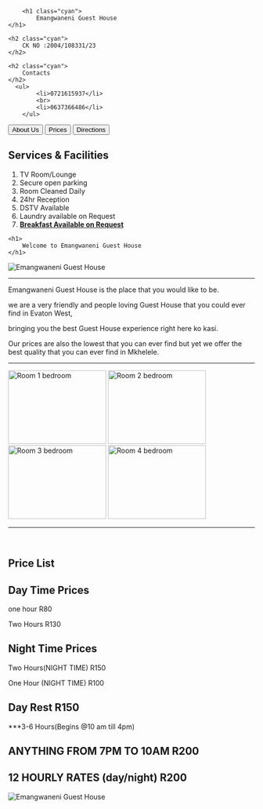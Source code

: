 <!DOCTYPE html>
<html lang="en">
<head>
  <meta charset="UTF-8">
  <meta name="viewport" content="width=device-width, initial-scale=1">
  <title>New and Improved</title>
  <link rel="stylesheet" href="newBizz.css">
  <link rel="stylesheet" href="https://maxcdn.bootstrapcdn.com/bootstrap/3.3.7/css/bootstrap.min.css" integrity="sha384-BVYiiSIFeK1dGmJRAkycuHAHRg32OmUcww7on3RYdg4Va+PmSTsz/K68vbdEjh4u" crossorigin="anonymous"/>
</head>
<body>
<section id="imgHead">
	  
		<h1 class="cyan">	
			Emangwaneni Guest House
	</h1>

	<h2 class="cyan">
		CK NO :2004/108331/23
	</h2>
	
	<h2 class="cyan">
		Contacts
	</h2>
	  <ul>
			<li>0721615937</li>
			<br>
			<li>0637366486</li>
		</ul>
  </section>
  <nav id="navbar">
	<a href="#About"><button class="bt btn btn-success">About Us</button></a>
	<a href="#prices"><button class="btn btn-success">Prices</button></a>
	<a href="DirectionsLink.html"><button class="btn btn-success">Directions</button></a>
</nav>

  <div id="services">
    <h2 class="margin">
				Services & Facilities
			</h2>
        <div>
      <ol>
				<li>
				TV Room/Lounge
				</li>
				<li>
				Secure open parking
				</li>
				<li>
				Room Cleaned Daily
				</li>
				<li>
				24hr Reception
				</li>
				<li>
				DSTV Available
				</li>
				<li>
				Laundry available on Request
				</li>
				<li>
				<strong><u>Breakfast Available on Request</u></strong>
				</li>
			</ol>
  		</div>
  </div>  
  
	<h1> 
		Welcome to Emangwaneni Guest House
	</h1>
<img src="https://photos.smugmug.com/Img/i-T6b5KF7/0/3cd24a32/X2/20201124_155227-X2.jpg" alt="Emangwaneni Guest House" title="Emangwaneni Guest House">
		<Link rel="stylesheet" href="css/css3.2.css" />
	<hr />
	<div id="About">
		<p class="About"> 
		Emangwaneni Guest House is the place that you would like to be.
		</p>
		<p class="About">
		we are a very friendly and people loving Guest House that you could ever 
		find in Evaton West,
		</p>
		<p class="About">
		bringing you the best Guest House experience right here ko kasi.
		</p>
		<p class="About">
		Our prices are also the lowest that you can ever find
		but yet we offer the best quality that you can ever find in Mkhelele.
		</p>
	<hr/>
	<div class="box">
	<a href="Guest.html"><img src="https://photos.smugmug.com/photos/i-zBvqpXW/0/98b8634e/XL/i-zBvqpXW-XL.jpg"width="200" height="150" title="Room 1" alt="Room 1 bedroom"/></a>
	<a href="Guest2.html"><img src="https://photos.smugmug.com/photos/i-ZGD2VGx/0/cdece48d/XL/i-ZGD2VGx-XL.jpg"width="200" height="150" title="Room 2" alt="Room 2 bedroom"/></a>
	<a href="Guest3.html"><img src="https://photos.smugmug.com/photos/i-Z7JPq27/0/0ad8fa64/L/i-Z7JPq27-L.jpg"width="200" height="150" title="Room 3" alt ="Room 3 bedroom"/></a>
	<a href="Guest4.html"><img src="https://photos.smugmug.com/photos/i-vtcgTz7/0/e2f8b0e5/L/i-vtcgTz7-L.jpg"width="200" height="150" title="Room 4" alt="Room 4 bedroom"/></a>
	<a href=""></a>
	<hr/>
	</div> 
<br>
<section id="prices">
		<h2>
			Price List
		</h2>
		<h2>
			Day Time Prices
		</h2>
			<p>
				one hour				R80
			</p>
			<p>
				Two Hours				R130
			</p>
		<h2>
			Night Time Prices
		</h2>
			<p>
				Two Hours(NIGHT TIME)		R150
			</p>
			<p>
				One Hour (NIGHT TIME)		R100
			</p>
		<h2>
			Day Rest				R150
		</h2>
			<p>
				***3-6 Hours(Begins @10 am till 4pm)
			</p>
		<h2>
			ANYTHING FROM 7PM TO 10AM		R200
		</h2>
		<h2>
			 12 HOURLY RATES (day/night)	R200
		</h2>
</section>
<img src="https://photos.smugmug.com/Img/i-S567FxN/0/ca693511/X2/20201124_155334-X2.jpg" alt="Emangwaneni Guest House">
</body>
</html>
